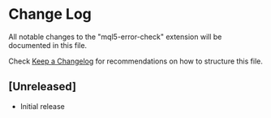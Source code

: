 # Change Log

All notable changes to the "mql5-error-check" extension will be documented in this file.

Check [Keep a Changelog](http://keepachangelog.com/) for recommendations on how to structure this file.

## [Unreleased]

- Initial release